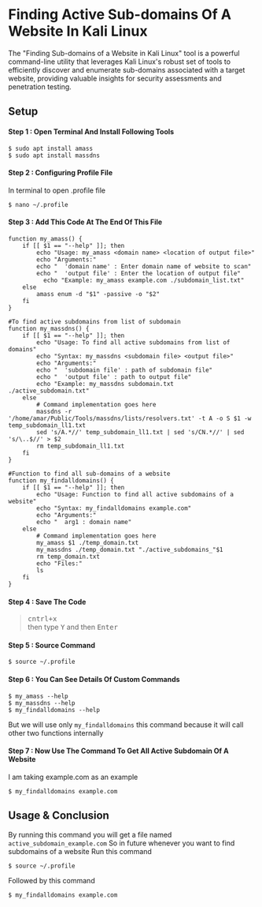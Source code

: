 # Finding Active Sub-domains Of A Website In Kali Linux
The "Finding Sub-domains of a Website in Kali Linux" tool is a powerful command-line utility that leverages Kali Linux's robust set of tools to efficiently discover and enumerate sub-domains associated with a target website, providing valuable insights for security assessments and penetration testing.
## Setup
#### Step 1 : Open Terminal And Install Following Tools
```
$ sudo apt install amass
$ sudo apt install massdns
```

#### Step 2 : Configuring Profile File
In terminal to open .profile file
```
$ nano ~/.profile
```
#### Step 3 : Add This Code At The End Of This File
```
function my_amass() {
    if [[ $1 == "--help" ]]; then
        echo "Usage: my_amass <domain name> <location of output file>"
        echo "Arguments:"
        echo "  'domain name' : Enter domain name of website to scan"
        echo "  'output file' : Enter the location of output file"
	      echo "Example: my_amass example.com ./subdomain_list.txt"
    else
        amass enum -d "$1" -passive -o "$2"
    fi
}

#To find active subdomains from list of subdomain
function my_massdns() {
    if [[ $1 == "--help" ]]; then
        echo "Usage: To find all active subdomains from list of domains"
        echo "Syntax: my_massdns <subdomain file> <output file>"
        echo "Arguments:"
        echo "  'subdomain file' : path of subdomain file"
        echo "  'output file' : path to output file"
      	echo "Example: my_massdns subdomain.txt ./active_subdomain.txt"
    else
        # Command implementation goes here
        massdns -r '/home/amar/Public/Tools/massdns/lists/resolvers.txt' -t A -o S $1 -w temp_subdomain_ll1.txt
        sed 's/A.*//' temp_subdomain_ll1.txt | sed 's/CN.*//' | sed 's/\..$//' > $2
        rm temp_subdomain_ll1.txt
    fi
}

#Function to find all sub-domains of a website
function my_findalldomains() {
    if [[ $1 == "--help" ]]; then
        echo "Usage: Function to find all active subdomains of a website"
        echo "Syntax: my_findalldomains example.com" 
        echo "Arguments:"
        echo "  arg1 : domain name"
    else
        # Command implementation goes here
        my_amass $1 ./temp_domain.txt
        my_massdns ./temp_domain.txt "./active_subdomains_"$1
        rm temp_domain.txt
        echo "Files:"
        ls
    fi
}
```
#### Step 4 : Save The Code
> <kbd>cntrl</kbd><kbd>+</kbd><kbd>x</kbd> <br/>
> then type <kbd>Y</kbd> and then <kbd>Enter</kbd>

#### Step 5 : Source Command
```
$ source ~/.profile
```
#### Step 6 : You Can See Details Of Custom Commands
```
$ my_amass --help
$ my_massdns --help
$ my_findalldomains --help
```
But we will use only ```my_findalldomains``` this command because it will call other two functions internally

#### Step 7 : Now Use The Command To Get All Active Subdomain Of A Website
I am taking example.com as an example
```
$ my_findalldomains example.com
```
## Usage & Conclusion
By running this command you will get a file named ```active_subdomain_example.com```
So in future whenever you want to find subdomains of a website
Run this command
```
$ source ~/.profile
```
Followed by this command
```
$ my_findalldomains example.com
```
